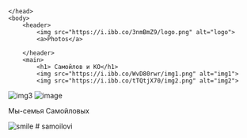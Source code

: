<html>
    <head>
        <link href="style.css" red="stylesheet">
        <title> boom</title>
        
    </head>
    <body>
        <header>
            <img src="https://i.ibb.co/3nmBmZ9/logo.png" alt="logo">
            <a>Photos</a>
            
        </header>
        <main>
            <h1> Самойлов и КО</h1>
            <img src="https://i.ibb.co/WvD80rwr/img1.png" alt="img1">
            <img src="https://i.ibb.co/tTQtjX70/img2.png" alt="img2">
<img src="https://i.ibb.co/dw2ZJQMK/img3.png" alt="img3">
<img src="https://i.ibb.co/NgkxJWd8/image.png" alt="image">
<p>Мы-семья Самойловых</p>
<img src="https://i.ibb.co/27rcJ97H/smile.png" alt="smile">
# samoilovi
